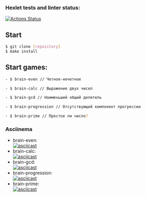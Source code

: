 ### Hexlet tests and linter status:
[![Actions Status](https://github.com/Lugonue/frontend-project-44/workflows/hexlet-check/badge.svg)](https://github.com/Lugonue/frontend-project-44/actions)

## Start


```bash
$ git clone [repository]
$ make install
```
## Start games:
```bash
- $ brain-even // Четное-нечетное
``` 
```bash
- $ brain-calc // Выражение двух чисел
```
```bash
- $ brain-gcd // Наименьший общий делитель
```
```bash
- $ brain-progression // Отсутствующий компонент прогрессии
```
```bash
- $ brain-prime // Простоe ли число?
```




### Asciinema
- brain-even:   
[![asciicast](https://asciinema.org/a/i0oBoVeb34qXgd7DksSLWvVNN.svg)](https://asciinema.org/a/i0oBoVeb34qXgd7DksSLWvVNN)
- brain-calc:  
[![asciicast](https://asciinema.org/a/aXYE5QdoMms4TebIrCe4wIkk4.svg)](https://asciinema.org/a/aXYE5QdoMms4TebIrCe4wIkk4)
- brain-gcd:  
[![asciicast](https://asciinema.org/a/wle3E2T3ULPxOctzlLD0H3ndY.svg)](https://asciinema.org/a/wle3E2T3ULPxOctzlLD0H3ndY)
- brain-progression:  
[![asciicast](https://asciinema.org/a/MYeKnfWmOsBLHl7bD0Xt1Yf4C.svg)](https://asciinema.org/a/MYeKnfWmOsBLHl7bD0Xt1Yf4C)
- brain-prime:  
[![asciicast](https://asciinema.org/a/X2U7tYOjpSiaSlejdJBxjsj9F.svg)](https://asciinema.org/a/X2U7tYOjpSiaSlejdJBxjsj9F)
